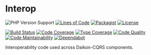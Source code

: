 # Interop

![PHP Version Support](https://badgen.net/packagist/php/daikon/interop?color=blue)
[![Lines of Code](https://badgen.net/codeclimate/loc/daikon-cqrs/interop)](https://codeclimate.com/github/daikon-cqrs/interop/code?sort=-loc)
[![Packagist](https://badgen.net/packagist/name/daikon/interop?color=blue)](https://packagist.org/packages/daikon/interop)
[![License](https://badgen.net/github/license/daikon-cqrs/interop)](https://github.com/daikon-cqrs/interop/blob/master/LICENSE)

[![Build Status](https://badgen.net/travis/daikon-cqrs/interop?label=build)](https://travis-ci.com/daikon-cqrs/interop)
[![Code Coverage](https://badgen.net/codecov/c/github/daikon-cqrs/interop)](https://codecov.io/gh/daikon-cqrs/interop)
[![Type Coverage](https://shepherd.dev/github/daikon-cqrs/interop/coverage.svg)](https://shepherd.dev/github/daikon-cqrs/interop)
[![Code Quality](https://img.shields.io/scrutinizer/quality/g/daikon-cqrs/interop/master)](https://scrutinizer-ci.com/g/daikon-cqrs/interop/?branch=master)
[![Code Maintainability](https://badgen.net/codeclimate/maintainability/daikon-cqrs/interop)](https://codeclimate.com/github/daikon-cqrs/interop)
[![Dependabot](https://badgen.net/github/dependabot/daikon-cqrs/interop)](https://github.com/daikon-cqrs/interop/network/updates)

Interoperability code used across Daikon-CQRS components.

